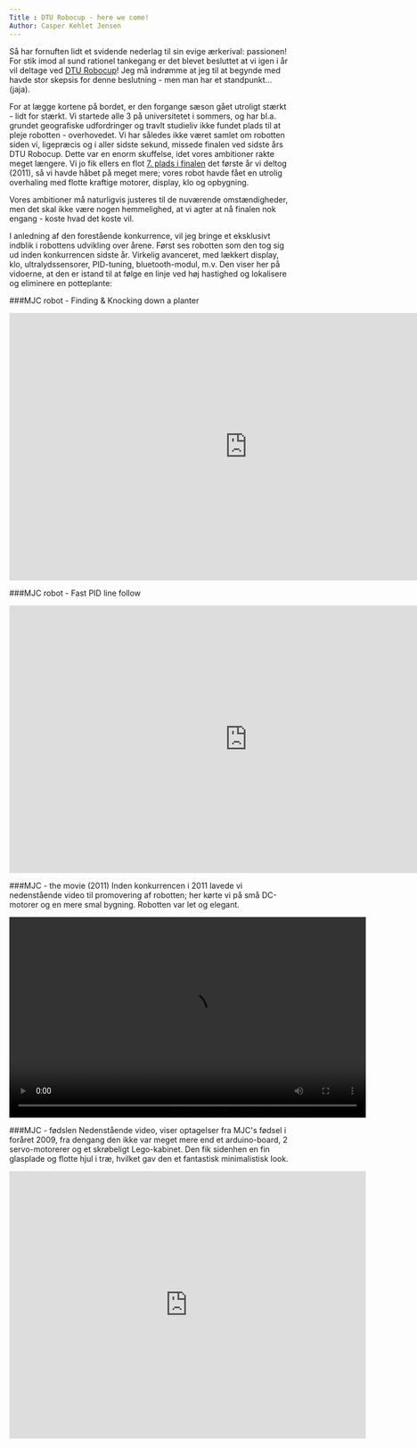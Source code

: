 ```yaml
---
Title : DTU Robocup - here we come!
Author: Casper Kehlet Jensen
---
```


Så har fornuften lidt et svidende nederlag til sin evige ærkerival: passionen! For stik imod al sund rationel tankegang er det blevet besluttet at vi igen i år vil deltage ved <a href="http://www.dtu.dk/subsites/robocup.aspx" target="_blank">DTU Robocup</a>! Jeg må indrømme at jeg til at begynde med havde stor skepsis for denne beslutning - men man har et standpunkt... (jaja).

For at lægge kortene på bordet, er den forgange sæson gået utroligt stærkt - lidt for stærkt. Vi startede alle 3 på universitetet i sommers, og har bl.a. grundet geografiske udfordringer og travlt studieliv ikke fundet plads til at pleje robotten - overhovedet. Vi har således ikke været samlet om robotten siden vi, ligepræcis og i aller sidste sekund, missede finalen ved sidste års DTU Robocup. Dette var en enorm skuffelse, idet vores ambitioner rakte meget længere. Vi jo fik ellers en flot <a href="http://www.iau.dtu.dk/robocup/resultat11.html" target="_blank">7. plads i finalen</a> det første år vi deltog (2011), så vi havde håbet på meget mere; vores robot havde fået en utrolig overhaling med flotte kraftige motorer, display, klo og opbygning.

Vores ambitioner må naturligvis justeres til de nuværende omstændigheder, men det skal ikke være nogen hemmelighed, at vi agter at nå finalen nok engang - koste hvad det koste vil.

I anledning af den forestående konkurrence, vil jeg bringe et eksklusivt indblik i robottens udvikling over årene. Først ses robotten som den tog sig ud inden konkurrencen sidste år. Virkelig avanceret, med lækkert display, klo, ultralydssensorer, PID-tuning, bluetooth-modul, m.v. Den viser her på vidoerne, at den er istand til at følge en linje ved høj hastighed og lokalisere og eliminere en potteplante:

###MJC robot - Finding & Knocking down a planter
<iframe width="853" height="480" src="http://www.youtube.com/embed/PWgmy-o7PNM" frameborder="0" allowfullscreen></iframe>

###MJC robot - Fast PID line follow
<iframe width="853" height="480" src="http://www.youtube.com/embed/2Dod9zwoa4M" frameborder="0" allowfullscreen></iframe>

###MJC - the movie (2011)
Inden konkurrencen i 2011 lavede vi nedenstående video til promovering af robotten; her kørte vi på små DC-motorer og en mere smal bygning. Robotten var let og elegant.

<video width="640" height="360" controls>
  <source src="/media/MJC_-_The_movie.m4v" type="video/mp4">
</video>

###MJC - fødslen
Nedenstående video, viser optagelser fra MJC's fødsel i foråret 2009, fra dengang den ikke var meget mere end et arduino-board, 2 servo-motorerer og et skrøbeligt Lego-kabinet. Den fik sidenhen en fin glasplade og flotte hjul i træ, hvilket gav den et fantastisk minimalistisk look.

<iframe width="640" height="480" src="http://www.youtube.com/embed/18FHCe5_O6g" frameborder="0" allowfullscreen></iframe>